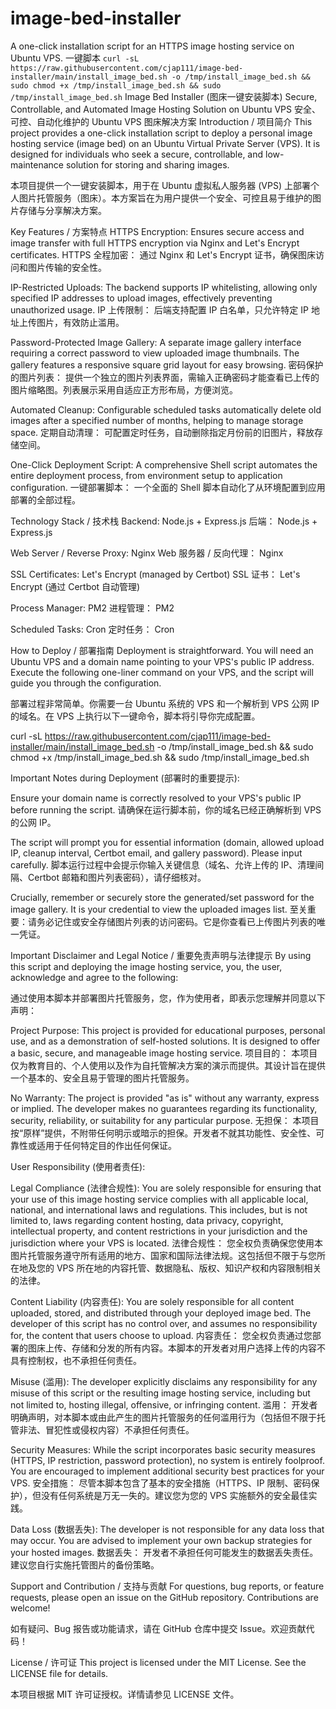 # image-bed-installer
A one-click installation script for an HTTPS image hosting service on Ubuntu VPS.
一键脚本
 `curl -sL https://raw.githubusercontent.com/cjap111/image-bed-installer/main/install_image_bed.sh -o /tmp/install_image_bed.sh && sudo chmod +x /tmp/install_image_bed.sh && sudo /tmp/install_image_bed.sh`
Image Bed Installer (图床一键安装脚本)
Secure, Controllable, and Automated Image Hosting Solution on Ubuntu VPS
安全、可控、自动化维护的 Ubuntu VPS 图床解决方案
Introduction / 项目简介
This project provides a one-click installation script to deploy a personal image hosting service (image bed) on an Ubuntu Virtual Private Server (VPS). It is designed for individuals who seek a secure, controllable, and low-maintenance solution for storing and sharing images.

本项目提供一个一键安装脚本，用于在 Ubuntu 虚拟私人服务器 (VPS) 上部署个人图片托管服务（图床）。本方案旨在为用户提供一个安全、可控且易于维护的图片存储与分享解决方案。

Key Features / 方案特点
HTTPS Encryption: Ensures secure access and image transfer with full HTTPS encryption via Nginx and Let's Encrypt certificates.
HTTPS 全程加密： 通过 Nginx 和 Let's Encrypt 证书，确保图床访问和图片传输的安全性。

IP-Restricted Uploads: The backend supports IP whitelisting, allowing only specified IP addresses to upload images, effectively preventing unauthorized usage.
IP 上传限制： 后端支持配置 IP 白名单，只允许特定 IP 地址上传图片，有效防止滥用。

Password-Protected Image Gallery: A separate image gallery interface requiring a correct password to view uploaded image thumbnails. The gallery features a responsive square grid layout for easy browsing.
密码保护的图片列表： 提供一个独立的图片列表界面，需输入正确密码才能查看已上传的图片缩略图。列表展示采用自适应正方形布局，方便浏览。

Automated Cleanup: Configurable scheduled tasks automatically delete old images after a specified number of months, helping to manage storage space.
定期自动清理： 可配置定时任务，自动删除指定月份前的旧图片，释放存储空间。

One-Click Deployment Script: A comprehensive Shell script automates the entire deployment process, from environment setup to application configuration.
一键部署脚本： 一个全面的 Shell 脚本自动化了从环境配置到应用部署的全部过程。

Technology Stack / 技术栈
Backend: Node.js + Express.js
后端： Node.js + Express.js

Web Server / Reverse Proxy: Nginx
Web 服务器 / 反向代理： Nginx

SSL Certificates: Let's Encrypt (managed by Certbot)
SSL 证书： Let's Encrypt (通过 Certbot 自动管理)

Process Manager: PM2
进程管理： PM2

Scheduled Tasks: Cron
定时任务： Cron

How to Deploy / 部署指南
Deployment is straightforward. You will need an Ubuntu VPS and a domain name pointing to your VPS's public IP address. Execute the following one-liner command on your VPS, and the script will guide you through the configuration.

部署过程非常简单。你需要一台 Ubuntu 系统的 VPS 和一个解析到 VPS 公网 IP 的域名。在 VPS 上执行以下一键命令，脚本将引导你完成配置。

curl -sL https://raw.githubusercontent.com/cjap111/image-bed-installer/main/install_image_bed.sh -o /tmp/install_image_bed.sh && sudo chmod +x /tmp/install_image_bed.sh && sudo /tmp/install_image_bed.sh

Important Notes during Deployment (部署时的重要提示):

Ensure your domain name is correctly resolved to your VPS's public IP before running the script.
请确保在运行脚本前，你的域名已经正确解析到 VPS 的公网 IP。

The script will prompt you for essential information (domain, allowed upload IP, cleanup interval, Certbot email, and gallery password). Please input carefully.
脚本运行过程中会提示你输入关键信息（域名、允许上传的 IP、清理间隔、Certbot 邮箱和图片列表密码），请仔细核对。

Crucially, remember or securely store the generated/set password for the image gallery. It is your credential to view the uploaded images list.
至关重要：请务必记住或安全存储图片列表的访问密码。它是你查看已上传图片列表的唯一凭证。

Important Disclaimer and Legal Notice / 重要免责声明与法律提示
By using this script and deploying the image hosting service, you, the user, acknowledge and agree to the following:

通过使用本脚本并部署图片托管服务，您，作为使用者，即表示您理解并同意以下声明：

Project Purpose: This project is provided for educational purposes, personal use, and as a demonstration of self-hosted solutions. It is designed to offer a basic, secure, and manageable image hosting service.
项目目的： 本项目仅为教育目的、个人使用以及作为自托管解决方案的演示而提供。其设计旨在提供一个基本的、安全且易于管理的图片托管服务。

No Warranty: The project is provided "as is" without any warranty, express or implied. The developer makes no guarantees regarding its functionality, security, reliability, or suitability for any particular purpose.
无担保： 本项目按“原样”提供，不附带任何明示或暗示的担保。开发者不就其功能性、安全性、可靠性或适用于任何特定目的作出任何保证。

User Responsibility (使用者责任):

Legal Compliance (法律合规性): You are solely responsible for ensuring that your use of this image hosting service complies with all applicable local, national, and international laws and regulations. This includes, but is not limited to, laws regarding content hosting, data privacy, copyright, intellectual property, and content restrictions in your jurisdiction and the jurisdiction where your VPS is located.
法律合规性： 您全权负责确保您使用本图片托管服务遵守所有适用的地方、国家和国际法律法规。这包括但不限于与您所在地及您的 VPS 所在地的内容托管、数据隐私、版权、知识产权和内容限制相关的法律。

Content Liability (内容责任): You are solely responsible for all content uploaded, stored, and distributed through your deployed image bed. The developer of this script has no control over, and assumes no responsibility for, the content that users choose to upload.
内容责任： 您全权负责通过您部署的图床上传、存储和分发的所有内容。本脚本的开发者对用户选择上传的内容不具有控制权，也不承担任何责任。

Misuse (滥用): The developer explicitly disclaims any responsibility for any misuse of this script or the resulting image hosting service, including but not limited to, hosting illegal, offensive, or infringing content.
滥用： 开发者明确声明，对本脚本或由此产生的图片托管服务的任何滥用行为（包括但不限于托管非法、冒犯性或侵权内容）不承担任何责任。

Security Measures: While the script incorporates basic security measures (HTTPS, IP restriction, password protection), no system is entirely foolproof. You are encouraged to implement additional security best practices for your VPS.
安全措施： 尽管本脚本包含了基本的安全措施（HTTPS、IP 限制、密码保护），但没有任何系统是万无一失的。建议您为您的 VPS 实施额外的安全最佳实践。

Data Loss (数据丢失): The developer is not responsible for any data loss that may occur. You are advised to implement your own backup strategies for your hosted images.
数据丢失： 开发者不承担任何可能发生的数据丢失责任。建议您自行实施托管图片的备份策略。

Support and Contribution / 支持与贡献
For questions, bug reports, or feature requests, please open an issue on the GitHub repository. Contributions are welcome!

如有疑问、Bug 报告或功能请求，请在 GitHub 仓库中提交 Issue。欢迎贡献代码！

License / 许可证
This project is licensed under the MIT License. See the LICENSE file for details.

本项目根据 MIT 许可证授权。详情请参见 LICENSE 文件。
